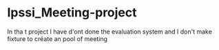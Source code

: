 # Ipssi_Meeting-project

In tha t project I have d'ont done the evaluation system and I don't make fixture to créate an pool of meeting
